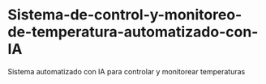 # Sistema-de-control-y-monitoreo-de-temperatura-automatizado-con-IA
Sistema automatizado con IA para controlar y monitorear temperaturas 
